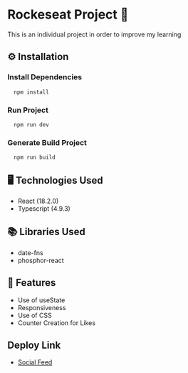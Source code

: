 # Rockeseat Project 🚀

This is an individual project in order to improve my learning

## ⚙️ Installation

### Install Dependencies

```
  npm install
```

### Run Project

```
  npm run dev
```

### Generate Build Project

```
  npm run build
```

## 🖥️ Technologies Used

- React (18.2.0)
- Typescript (4.9.3)

## 📚 Libraries Used

- date-fns
- phosphor-react

## 🚀 Features

- Use of useState
- Responsiveness
- Use of CSS
- Counter Creation for Likes

## Deploy Link

- [Social Feed](https://social-feed-ts.vercel.app/)
